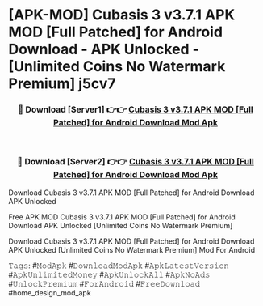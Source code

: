 # [APK-MOD] Cubasis 3 v3.7.1 APK MOD [Full Patched] for Android Download - APK Unlocked - [Unlimited Coins No Watermark Premium] j5cv7



<div align="center">
<h3>🔴 Download [Server1] 👉👉 <a href="https://momento.my/?title=Cubasis_3_v3.7.1_APK_MOD_[Full_Patched]_for_Android_Download">Cubasis 3 v3.7.1 APK MOD [Full Patched] for Android Download Mod Apk</a></h3><br>

<h3>🔴 Download [Server2] 👉👉 <a href="https://momento.my/?title=Cubasis_3_v3.7.1_APK_MOD_[Full_Patched]_for_Android_Download">Cubasis 3 v3.7.1 APK MOD [Full Patched] for Android Download Mod Apk</a></h3>
</div>



Download Cubasis 3 v3.7.1 APK MOD [Full Patched] for Android Download APK Unlocked

Free APK MOD Cubasis 3 v3.7.1 APK MOD [Full Patched] for Android Download APK Unlocked [Unlimited Coins No Watermark Premium]

Download Cubasis 3 v3.7.1 APK MOD [Full Patched] for Android Download APK Unlocked [Unlimited Coins No Watermark Premium] Mod For Android

𝚃𝚊𝚐𝚜: #𝙼𝚘𝚍𝙰𝚙𝚔 #𝙳𝚘𝚠𝚗𝚕𝚘𝚊𝚍𝙼𝚘𝚍𝙰𝚙𝚔 #𝙰𝚙𝚔𝙻𝚊𝚝𝚎𝚜𝚝𝚅𝚎𝚛𝚜𝚒𝚘𝚗 #𝙰𝚙𝚔𝚄𝚗𝚕𝚒𝚖𝚒𝚝𝚎𝚍𝙼𝚘𝚗𝚎𝚢 #𝙰𝚙𝚔𝚄𝚗𝚕𝚘𝚌𝚔𝙰𝚕𝚕 #𝙰𝚙𝚔𝙽𝚘𝙰𝚍𝚜 #𝚄𝚗𝚕𝚘𝚌𝚔𝙿𝚛𝚎𝚖𝚒𝚞𝚖 #𝙵𝚘𝚛𝙰𝚗𝚍𝚛𝚘𝚒𝚍 #𝙵𝚛𝚎𝚎𝙳𝚘𝚠𝚗𝚕𝚘𝚊𝚍 #home_design_mod_apk
